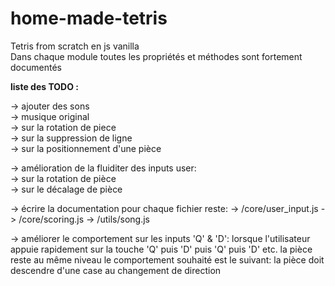 # home-made-tetris  

Tetris from scratch en js vanilla  
Dans chaque module toutes les propriétés et méthodes sont fortement documentés   

**liste des TODO :**  

-> ajouter des sons  
    -> musique original  
    -> sur la rotation de piece  
    -> sur la suppression de ligne  
    -> sur la positionnement d'une pièce  

-> amélioration de la fluiditer des inputs user:  
    -> sur la rotation de pièce  
    -> sur le décalage de pièce  

-> écrire la documentation pour chaque fichier reste:
    -> /core/user_input.js
    -> /core/scoring.js
    -> /utils/song.js

-> améliorer le comportement sur les inputs 'Q' & 'D':
    lorsque l'utilisateur appuie rapidement sur la touche 'Q' puis 'D' puis 'Q' puis 'D' etc.
    la pièce reste au même niveau
    le comportement souhaité est le suivant:
    la pièce doit descendre d'une case au changement de direction
    